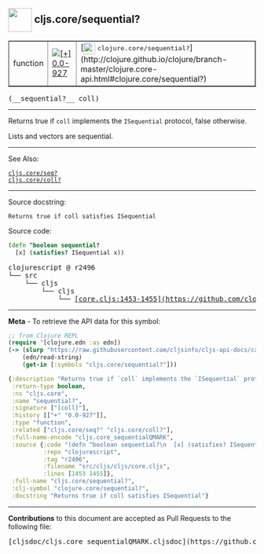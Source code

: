 ## <img width="48px" valign="middle" src="http://i.imgur.com/Hi20huC.png"> cljs.core/sequential?

 <table border="1">
<tr>

<td>function</td>
<td><a href="https://github.com/cljsinfo/cljs-api-docs/tree/0.0-927"><img valign="middle" alt="[+] 0.0-927" src="https://img.shields.io/badge/+-0.0--927-lightgrey.svg"></a> </td>
<td>
[<img height="24px" valign="middle" src="http://i.imgur.com/1GjPKvB.png"> <samp>clojure.core/sequential?</samp>](http://clojure.github.io/clojure/branch-master/clojure.core-api.html#clojure.core/sequential?)
</td>
</tr>
</table>

 <samp>
(__sequential?__ coll)<br>
</samp>

---

Returns true if `coll` implements the `ISequential` protocol, false otherwise.

Lists and vectors are sequential.

---


See Also:

[`cljs.core/seq?`](cljs.core_seqQMARK.md)<br>
[`cljs.core/coll?`](cljs.core_collQMARK.md)<br>

---

Source docstring:

```
Returns true if coll satisfies ISequential
```

Source code:

```clj
(defn ^boolean sequential?
  [x] (satisfies? ISequential x))
```

 <pre>
clojurescript @ r2496
└── src
    └── cljs
        └── cljs
            └── <ins>[core.cljs:1453-1455](https://github.com/clojure/clojurescript/blob/r2496/src/cljs/cljs/core.cljs#L1453-L1455)</ins>
</pre>


---

__Meta__ - To retrieve the API data for this symbol:

```clj
;; from Clojure REPL
(require '[clojure.edn :as edn])
(-> (slurp "https://raw.githubusercontent.com/cljsinfo/cljs-api-docs/catalog/cljs-api.edn")
    (edn/read-string)
    (get-in [:symbols "cljs.core/sequential?"]))
```

```clj
{:description "Returns true if `coll` implements the `ISequential` protocol, false otherwise.\n\nLists and vectors are sequential.",
 :return-type boolean,
 :ns "cljs.core",
 :name "sequential?",
 :signature ["[coll]"],
 :history [["+" "0.0-927"]],
 :type "function",
 :related ["cljs.core/seq?" "cljs.core/coll?"],
 :full-name-encode "cljs.core_sequentialQMARK",
 :source {:code "(defn ^boolean sequential?\n  [x] (satisfies? ISequential x))",
          :repo "clojurescript",
          :tag "r2496",
          :filename "src/cljs/cljs/core.cljs",
          :lines [1453 1455]},
 :full-name "cljs.core/sequential?",
 :clj-symbol "clojure.core/sequential?",
 :docstring "Returns true if coll satisfies ISequential"}

```

---

__Contributions__ to this document are accepted as Pull Requests to the following file:

 <pre>
[cljsdoc/cljs.core_sequentialQMARK.cljsdoc](https://github.com/cljsinfo/cljs-api-docs/blob/master/cljsdoc/cljs.core_sequentialQMARK.cljsdoc)
</pre>

